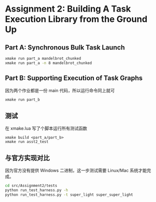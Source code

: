 # Assignment 2: Building A Task Execution Library from the Ground Up

## Part A: Synchronous Bulk Task Launch

```bash
xmake run part_a mandelbrot_chunked
xmake run part_a -n 8 mandelbrot_chunked
```

## Part B: Supporting Execution of Task Graphs

因为两个作业都是一份 main 代码，所以运行命令同上就可

```bash
xmake run part_b
```

## 测试

在 xmake.lua 写了个脚本运行所有测试函数
```
xmake build <part_a/part_b>
xmake run asst2_test
```

## 与官方实现对比
因为官方没有提供 Windows 二进制，这一步测试需要 Linux/Mac 系统才能完成。

```bash
cd src/Assignment2/tests
python run_test_harness.py -h
python run_test_harness.py -t super_light super_super_light
```
